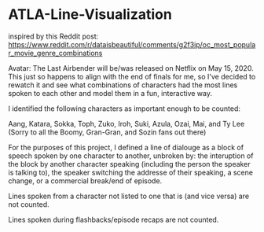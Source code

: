 # ATLA-Line-Visualization

inspired by this Reddit post:
https://www.reddit.com/r/dataisbeautiful/comments/g2f3ip/oc_most_popular_movie_genre_combinations

Avatar: The Last Airbender will be/was released on Netflix on May 15, 2020. This just so happens to align with the end of finals for me, so I've decided to rewatch it and see what combinations of characters had the most lines spoken to each other and model them in a fun, interactive way.

I identified the following characters as important enough to be counted:

Aang, Katara, Sokka, Toph, Zuko, Iroh, Suki, Azula, Ozai, Mai, and Ty Lee (Sorry to all the Boomy, Gran-Gran, and Sozin fans out there)

For the purposes of this project, I defined a line of dialouge as a block of speech spoken by one character to another, unbroken by: the interuption of the block by another character speaking (including the person the speaker is talking to), the speaker switching the addresse of their speaking, a scene change, or a commercial break/end of episode. 

Lines spoken from a character not listed to one that is (and vice versa) are not counted.

Lines spoken during flashbacks/episode recaps are not counted.
